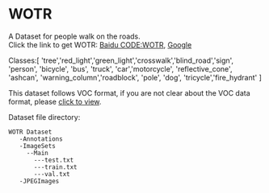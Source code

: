# WOTR
A Dataset for people walk on the roads.<br>
Click the link to get WOTR: [Baidu CODE:WOTR](https://pan.baidu.com/s/1XmKwi6IMWNllZXm2EMhkGA), [Google](https://drive.google.com/file/d/11Idy50HhzedOXxpxYuoecfqMNHGcxVfj/view?usp=share_link)

Classes:[ 'tree','red_light','green_light','crosswalk','blind_road','sign', 'person', 'bicycle', 'bus', 'truck', 'car','motorcycle', 'reflective_cone', 'ashcan', 'warning_column','roadblock', 'pole', 'dog', 'tricycle','fire_hydrant' ]

This dataset follows VOC format, if you are not clear about the VOC data format, please [click to view](http://host.robots.ox.ac.uk/pascal/VOC/).

Dataset file directory:
```
WOTR Dataset
   -Annotations
   -ImageSets
     --Main
       ---test.txt
       ---train.txt
       ---val.txt
   -JPEGImages
```
